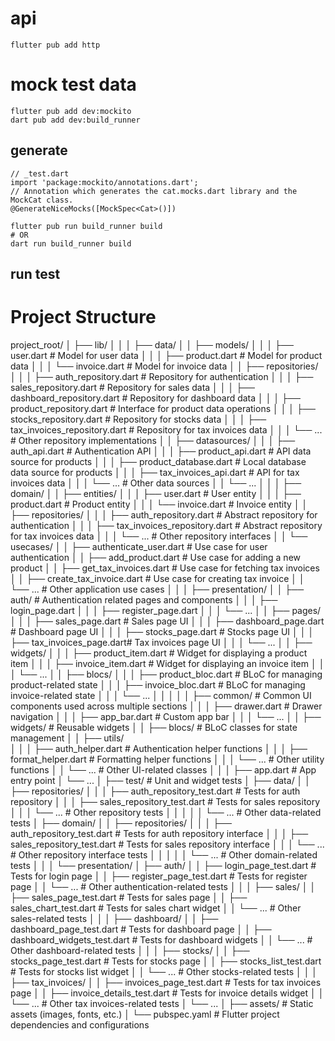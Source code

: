 # api

```
flutter pub add http
```

# mock test data

```
flutter pub add dev:mockito
dart pub add dev:build_runner
```

## generate

```
// _test.dart
import 'package:mockito/annotations.dart';
// Annotation which generates the cat.mocks.dart library and the MockCat class.
@GenerateNiceMocks([MockSpec<Cat>()])
```

```
flutter pub run build_runner build
# OR
dart run build_runner build
```

## run test



# Project Structure

project_root/
│
├── lib/
│   │
│   ├── data/
│   │   ├── models/
│   │   │   ├── user.dart         # Model for user data
│   │   │   ├── product.dart           # Model for product data
│   │   │   └── invoice.dart           # Model for invoice data
│   │   ├── repositories/
│   │   │   ├── auth_repository.dart    # Repository for authentication
│   │   │   ├── sales_repository.dart   # Repository for sales data
│   │   │   ├── dashboard_repository.dart  # Repository for dashboard data
│   │   │   ├── product_repository.dart    # Interface for product data operations
│   │   │   ├── stocks_repository.dart   # Repository for stocks data
│   │   │   ├── tax_invoices_repository.dart   # Repository for tax invoices data
│   │   │   └── ...               # Other repository implementations
│   │   ├── datasources/
│   │   │   ├── auth_api.dart     # Authentication API
│   │   │   ├── product_api.dart       # API data source for products
│   │   │   ├── product_database.dart  # Local database data source for products
│   │   │   ├── tax_invoices_api.dart    # API for tax invoices data
│   │   │   └── ...               # Other data sources
│   │   └── ...
│   │
│   ├── domain/
│   │   ├── entities/
│   │   │   ├── user.dart         # User entity
│   │   │   ├── product.dart           # Product entity
│   │   │   └── invoice.dart           # Invoice entity
│   │   ├── repositories/
│   │   │   ├── auth_repository.dart    # Abstract repository for authentication
│   │   │   ├── tax_invoices_repository.dart   # Abstract repository for tax invoices data
│   │   │   └── ...               # Other repository interfaces
│   │   └── usecases/
│   │       ├── authenticate_user.dart    # Use case for user authentication
│   │       ├── add_product.dart       # Use case for adding a new product
│   │       ├── get_tax_invoices.dart      # Use case for fetching tax invoices
│   │       ├── create_tax_invoice.dart    # Use case for creating tax invoice
│   │       └── ...               # Other application use cases
│   │
│   ├── presentation/
│   │   ├── auth/                     # Authentication related pages and components
│   │   │   ├── login_page.dart
│   │   │   ├── register_page.dart
│   │   │   └── ...
│   │   ├── pages/
│   │   │   ├── sales_page.dart       # Sales page UI
│   │   │   ├── dashboard_page.dart   # Dashboard page UI
│   │   │   ├── stocks_page.dart      # Stocks page UI
│   │   │   ├── tax_invoices_page.dart# Tax invoices page UI
│   │   │   └── ...
│   │   ├── widgets/
│   │   │   ├── product_item.dart     # Widget for displaying a product item
│   │   │   ├── invoice_item.dart     # Widget for displaying an invoice item
│   │   │   └── ...
│   │   ├── blocs/
│   │   │   ├── product_bloc.dart     # BLoC for managing product-related state
│   │   │   ├── invoice_bloc.dart     # BLoC for managing invoice-related state
│   │   │   └── ...
│   │   │
│   │   ├── common/                   # Common UI components used across multiple sections
│   │   │   ├── drawer.dart           # Drawer navigation
│   │   │   ├── app_bar.dart          # Custom app bar
│   │   │   └── ...
│   │   ├── widgets/                  # Reusable widgets
│   │   ├── blocs/                    # BLoC classes for state management
│   │   ├── utils/                
│   │   │   ├── auth_helper.dart   # Authentication helper functions
│   │   │   ├── format_helper.dart  # Formatting helper functions
│   │   │   └── ...               # Other utility functions
│   │   └── ...                       # Other UI-related classes
│   │
│   ├── app.dart                      # App entry point
│   └── ...
│
├── test/                              # Unit and widget tests
│   ├── data/
│   │   ├── repositories/
│   │   │   ├── auth_repository_test.dart   # Tests for auth repository
│   │   │   ├── sales_repository_test.dart  # Tests for sales repository
│   │   │   └── ...               # Other repository tests
│   │   │
│   │   └── ...                   # Other data-related tests
│   ├── domain/
│   │   ├── repositories/
│   │   │   ├── auth_repository_test.dart   # Tests for auth repository interface
│   │   │   ├── sales_repository_test.dart  # Tests for sales repository interface
│   │   │   └── ...               # Other repository interface tests
│   │   │
│   │   └── ...                   # Other domain-related tests
│   │
│   └── presentation/
│       ├── auth/
│       │   ├── login_page_test.dart   # Tests for login page
│       │   ├── register_page_test.dart   # Tests for register page
│       │   └── ...               # Other authentication-related tests
│       │
│       ├── sales/
│       │   ├── sales_page_test.dart   # Tests for sales page
│       │   ├── sales_chart_test.dart  # Tests for sales chart widget
│       │   └── ...               # Other sales-related tests
│       │
│       ├── dashboard/
│       │   ├── dashboard_page_test.dart   # Tests for dashboard page
│       │   ├── dashboard_widgets_test.dart  # Tests for dashboard widgets
│       │   └── ...               # Other dashboard-related tests
│       │
│       ├── stocks/
│       │   ├── stocks_page_test.dart   # Tests for stocks page
│       │   ├── stocks_list_test.dart  # Tests for stocks list widget
│       │   └── ...               # Other stocks-related tests
│       │
│       ├── tax_invoices/
│       │   ├── invoices_page_test.dart   # Tests for tax invoices page
│       │   ├── invoice_details_test.dart  # Tests for invoice details widget
│       │   └── ...               # Other tax invoices-related tests
│   └── ...
│
├── assets/                            # Static assets (images, fonts, etc.)
│
└── pubspec.yaml                       # Flutter project dependencies and configurations
